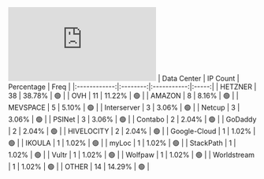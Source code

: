 ![Diagramm](https://github.com/obajay/StateSync-snapshots/blob/main/Projects/Aura/1/README.md)
| Data Center | IP Count | Percentage | Freq |
|:------------:|:--------:|:-----------:|:-----:|
| HETZNER | 38 | 38.78% | 🟢 |
| OVH | 11 | 11.22% | 🟢 |
| AMAZON | 8 | 8.16% | 🟢 |
| MEVSPACE | 5 | 5.10% | 🟢 |
| Interserver | 3 | 3.06% | 🟢 |
| Netcup | 3 | 3.06% | 🟢 |
| PSINet | 3 | 3.06% | 🟢 |
| Contabo | 2 | 2.04% | 🟢 |
| GoDaddy | 2 | 2.04% | 🟢 |
| HIVELOCITY | 2 | 2.04% | 🟢 |
| Google-Cloud | 1 | 1.02% | 🟢 |
| IKOULA | 1 | 1.02% | 🟢 |
| myLoc | 1 | 1.02% | 🟢 |
| StackPath | 1 | 1.02% | 🟢 |
| Vultr | 1 | 1.02% | 🟢 |
| Wolfpaw | 1 | 1.02% | 🟢 |
| Worldstream | 1 | 1.02% | 🟢 |
| OTHER | 14 | 14.29% | 🟢 |